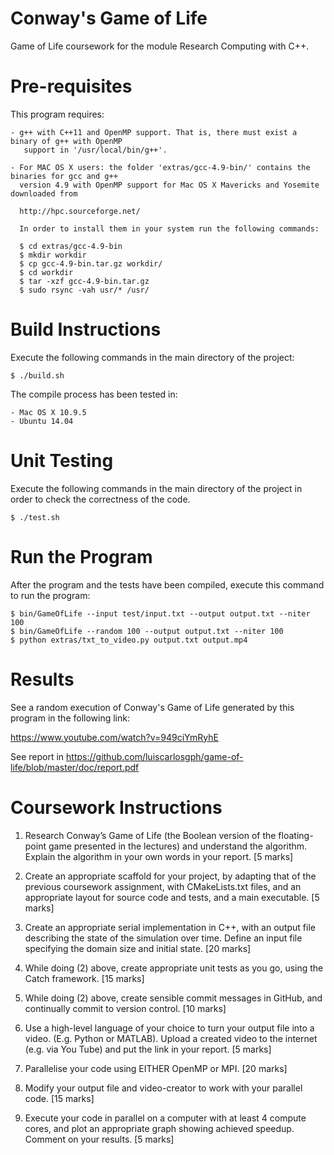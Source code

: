 # Conway's Game of Life 

Game of Life coursework for the module Research Computing with C++.

# Pre-requisites

This program requires:

	- g++ with C++11 and OpenMP support. That is, there must exist a binary of g++ with OpenMP
	   support in '/usr/local/bin/g++'.
	  
	- For MAC OS X users: the folder 'extras/gcc-4.9-bin/' contains the binaries for gcc and g++ 
	  version 4.9 with OpenMP support for Mac OS X Mavericks and Yosemite downloaded from 
	  
	  http://hpc.sourceforge.net/

	  In order to install them in your system run the following commands:

	  $ cd extras/gcc-4.9-bin
	  $ mkdir workdir
	  $ cp gcc-4.9-bin.tar.gz workdir/
	  $ cd workdir
	  $ tar -xzf gcc-4.9-bin.tar.gz
	  $ sudo rsync -vah usr/* /usr/

# Build Instructions

Execute the following commands in the main directory of the project:

```
$ ./build.sh
```

The compile process has been tested in: 

	- Mac OS X 10.9.5
	- Ubuntu 14.04

# Unit Testing

Execute the following commands in the main directory of the project in order to check the
correctness of the code.

```
$ ./test.sh 
```

# Run the Program 

After the program and the tests have been compiled, execute this command to run the program:

```
$ bin/GameOfLife --input test/input.txt --output output.txt --niter 100
$ bin/GameOfLife --random 100 --output output.txt --niter 100
$ python extras/txt_to_video.py output.txt output.mp4
```

# Results

See a random execution of Conway's Game of Life generated by this program in the following link:  

https://www.youtube.com/watch?v=949ciYmRyhE

See report in https://github.com/luiscarlosgph/game-of-life/blob/master/doc/report.pdf

# Coursework Instructions

1. Research Conway’s Game of Life (the Boolean version of the floating-point game
presented in the lectures) and understand the algorithm. Explain the algorithm in your own
words in your report. 
[5 marks]

2. Create an appropriate scaffold for your project, by adapting that of the previous coursework
assignment, with CMakeLists.txt files, and an appropriate layout for source code and tests,
and a main executable. 
[5 marks]

3. Create an appropriate serial implementation in C++, with an output file describing the state
of the simulation over time. Define an input file specifying the domain size and initial state.
[20 marks]

4. While doing (2) above, create appropriate unit tests as you go, using the Catch framework. 
[15 marks]

5. While doing (2) above, create sensible commit messages in GitHub, and continually
commit to version control.
[10 marks]

6. Use a high-level language of your choice to turn your output file into a video. (E.g. Python
or MATLAB). Upload a created video to the internet (e.g. via You Tube) and put the link in
your report.
[5 marks]

7. Parallelise your code using EITHER OpenMP or MPI. 
[20 marks]

8. Modify your output file and video-creator to work with your parallel code. 
[15 marks]

9. Execute your code in parallel on a computer with at least 4 compute cores, and plot an
appropriate graph showing achieved speedup. Comment on your results. 
[5 marks]

